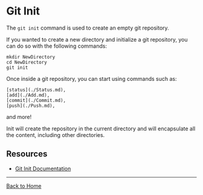 # Git Init

The `git init` command is used to create an empty git repository.

If you wanted to create a new directory and initialize a git repository, you can do so with the following commands:
```
mkdir NewDirectory
cd NewDirectory
git init
```

Once inside a git repository, you can start using commands such as:
```
[status](./Status.md),
[add](./Add.md),
[commit](./Commit.md),
[push](./Push.md),
```
and more!

Init will create the repository in the current directory and will encapsulate all the content, including other directories.

## Resources

- [Git Init Documentation](https://git-scm.com/docs/git-init)

---

[Back to Home](../README.md)